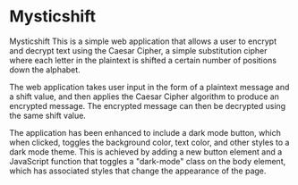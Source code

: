 # Mysticshift
Mysticshift
This is a simple web application that allows a user to encrypt and decrypt text using the Caesar Cipher, a simple substitution cipher where each letter in the plaintext is shifted a certain number of positions down the alphabet.

The web application takes user input in the form of a plaintext message and a shift value, and then applies the Caesar Cipher algorithm to produce an encrypted message. The encrypted message can then be decrypted using the same shift value.

The application has been enhanced to include a dark mode button, which when clicked, toggles the background color, text color, and other styles to a dark mode theme. This is achieved by adding a new button element and a JavaScript function that toggles a "dark-mode" class on the body element, which has associated styles that change the appearance of the page.
